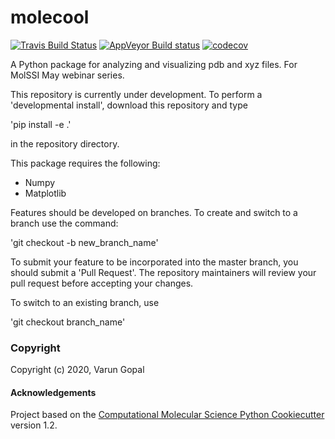 molecool
==============================
[//]: # (Badges)
[![Travis Build Status](https://travis-ci.com/varun-go/molecool.svg?branch=master)](https://travis-ci.com/github/varun-go/molecool)
[![AppVeyor Build status](https://ci.appveyor.com/api/projects/status/REPLACE_WITH_APPVEYOR_LINK/branch/master?svg=true)](https://ci.appveyor.com/project/REPLACE_WITH_OWNER_ACCOUNT/molecool/branch/master)
[![codecov](https://codecov.io/gh/varun-go/molecool/branch/master/graph/badge.svg)](https://codecov.io/gh/varun-go/molecool/branch/master)

A Python package for analyzing and visualizing pdb and xyz files. For MolSSI May webinar series. 

This repository is currently under development. To perform a 'developmental install', download this repository and type

'pip install -e .' 

in the repository directory. 

This package requires the following: 
- Numpy
- Matplotlib

Features should be developed on branches. To create and switch to a branch use the command: 

'git checkout -b new_branch_name'

To submit your feature to be incorporated into the master branch, you should submit a 'Pull Request'. 
The repository maintainers will review your pull request before accepting your changes.

To switch to an existing branch, use

'git checkout branch_name'

### Copyright

Copyright (c) 2020, Varun Gopal


#### Acknowledgements
 
Project based on the 
[Computational Molecular Science Python Cookiecutter](https://github.com/molssi/cookiecutter-cms) version 1.2.
